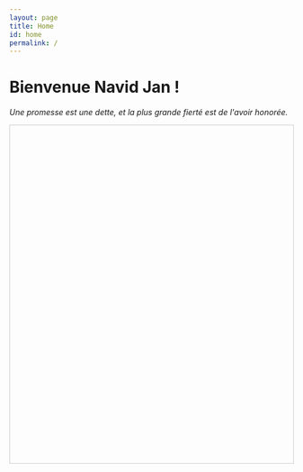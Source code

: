 ```yaml
---
layout: page
title: Home
id: home
permalink: /
---
```


# Bienvenue Navid Jan !

*Une promesse est une dette, et la plus grande fierté est de l'avoir honorée.*

<div id="graph-wrapper">
  <!-- Conteneur du graphique -->
  <style>
    #graph-wrapper {
      width: 100%;
      height: 600px; /* Ajuste la hauteur selon tes besoins */
      border: 1px solid #ccc; /* Pour visualiser les dimensions du conteneur */
    }
  </style>

  <script src="https://cdnjs.cloudflare.com/ajax/libs/d3/5.16.0/d3.min.js"></script>

  <script>
    window.addEventListener("load", loadGraph);

    function loadGraph() {
      const MINIMAL_NODE_SIZE = 8;
      const MAX_NODE_SIZE = 12;
      const ACTIVE_RADIUS_FACTOR = 1.5;
      const STROKE = 1;
      const FONT_SIZE = 16;
      const TICKS = 200;
      const FONT_BASELINE = 40;
      const MAX_LABEL_LENGTH = 50;

      const graphData = {
        "edges": [
          {"source":"731101021113298111117114115101","target":"67102100"},
          // Autres données d'edges...
        ],
        "nodes": [
          {"id":"731101021113298111117114115101","label":"Node 1"},
          // Autres données de nodes...
        ]
      };

      // Code pour rendre le graphe (à adapter selon ton besoin)
      const svg = d3.select("#graph-wrapper").append("svg")
                    .attr("width", "100%")
                    .attr("height", "100%");

      const simulation = d3.forceSimulation(graphData.nodes)
                           .force("link", d3.forceLink(graphData.edges).id(d => d.id))
                           .force("charge", d3.forceManyBody().strength(-400))
                           .force("center", d3.forceCenter(svg.node().clientWidth / 2, svg.node().clientHeight / 2));

      const link = svg.append("g")
                      .selectAll("line")
                      .data(graphData.edges)
                      .enter().append("line")
                      .attr("stroke-width", STROKE);

      const node = svg.append("g")
                      .selectAll("circle")
                      .data(graphData.nodes)
                      .enter().append("circle")
                      .attr("r", MINIMAL_NODE_SIZE)
                      .attr("fill", "#69b3a2");

      node.append("title").text(d => d.label);

      simulation.on("tick", () => {
        link.attr("x1", d => d.source.x)
            .attr("y1", d => d.source.y)
            .attr("x2", d => d.target.x)
            .attr("y2", d => d.target.y);

        node.attr("cx", d => d.x)
            .attr("cy", d => d.y);
      });
    }
  </script>
</div>
